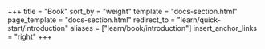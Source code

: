 +++
title = "Book"
sort_by = "weight"
template = "docs-section.html"
page_template = "docs-section.html"
redirect_to = "learn/quick-start/introduction"
aliases = ["learn/book/introduction"]
insert_anchor_links = "right"
+++